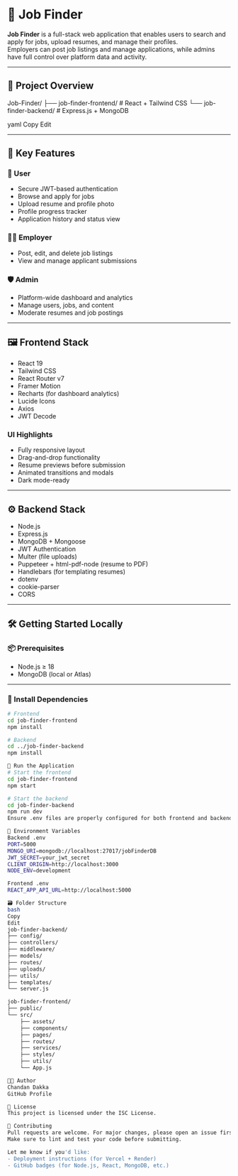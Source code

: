 # 💼 Job Finder

**Job Finder** is a full-stack web application that enables users to search and apply for jobs, upload resumes, and manage their profiles.  
Employers can post job listings and manage applications, while admins have full control over platform data and activity.

---

## 🧩 Project Overview

Job-Finder/
├── job-finder-frontend/ # React + Tailwind CSS
└── job-finder-backend/ # Express.js + MongoDB

yaml
Copy
Edit

---

## 🚀 Key Features

### 👤 User
- Secure JWT-based authentication  
- Browse and apply for jobs  
- Upload resume and profile photo  
- Profile progress tracker  
- Application history and status view  

### 🧑‍💼 Employer
- Post, edit, and delete job listings  
- View and manage applicant submissions  

### 🛡️ Admin
- Platform-wide dashboard and analytics  
- Manage users, jobs, and content  
- Moderate resumes and job postings  

---

## 🖼️ Frontend Stack

- React 19  
- Tailwind CSS  
- React Router v7  
- Framer Motion  
- Recharts (for dashboard analytics)  
- Lucide Icons  
- Axios  
- JWT Decode  

### UI Highlights
- Fully responsive layout  
- Drag-and-drop functionality  
- Resume previews before submission  
- Animated transitions and modals  
- Dark mode-ready  

---

## ⚙️ Backend Stack

- Node.js  
- Express.js  
- MongoDB + Mongoose  
- JWT Authentication  
- Multer (file uploads)  
- Puppeteer + html-pdf-node (resume to PDF)  
- Handlebars (for templating resumes)  
- dotenv  
- cookie-parser  
- CORS  

---

## 🛠️ Getting Started Locally

### 📦 Prerequisites
- Node.js ≥ 18  
- MongoDB (local or Atlas)

---

### 🔧 Install Dependencies

```bash
# Frontend
cd job-finder-frontend
npm install

# Backend
cd ../job-finder-backend
npm install

🚀 Run the Application
# Start the frontend
cd job-finder-frontend
npm start

# Start the backend
cd job-finder-backend
npm run dev
Ensure .env files are properly configured for both frontend and backend.

🔐 Environment Variables
Backend .env
PORT=5000
MONGO_URI=mongodb://localhost:27017/jobFinderDB
JWT_SECRET=your_jwt_secret
CLIENT_ORIGIN=http://localhost:3000
NODE_ENV=development

Frontend .env
REACT_APP_API_URL=http://localhost:5000

🗃️ Folder Structure
bash
Copy
Edit
job-finder-backend/
├── config/
├── controllers/
├── middleware/
├── models/
├── routes/
├── uploads/
├── utils/
├── templates/
└── server.js

job-finder-frontend/
├── public/
└── src/
    ├── assets/
    ├── components/
    ├── pages/
    ├── routes/
    ├── services/
    ├── styles/
    ├── utils/
    └── App.js

👨‍💻 Author
Chandan Dakka
GitHub Profile

📄 License
This project is licensed under the ISC License.

🤝 Contributing
Pull requests are welcome. For major changes, please open an issue first to discuss what you would like to change.
Make sure to lint and test your code before submitting.

Let me know if you'd like:
- Deployment instructions (for Vercel + Render)
- GitHub badges (for Node.js, React, MongoDB, etc.)
